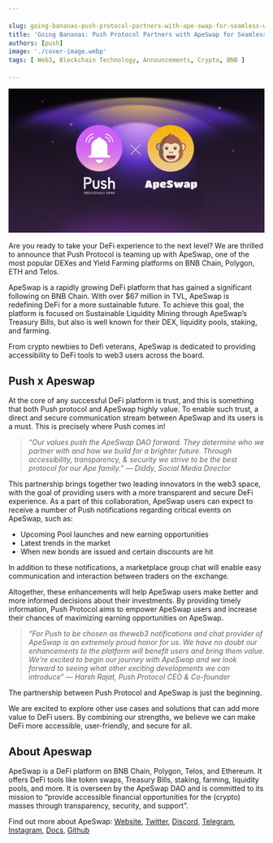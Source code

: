 ```yaml
---

slug: going-bananas-push-protocol-partners-with-ape-swap-for-seamless-web3-communication
title: 'Going Bananas: Push Protocol Partners with ApeSwap for Seamless web3 Communication!🐵'
authors: [push]
image: './cover-image.webp'
tags: [ Web3, Blockchain Technology, Announcements, Crypto, BNB ]

---
```


![Cover image of Going Bananas: Push Protocol Partners with ApeSwap for Seamless web3 Communication!🐵](./cover-image.webp)

Are you ready to take your DeFi experience to the next level? We are thrilled to announce that Push Protocol is teaming up with ApeSwap, one of the most popular DEXes and Yield Farming platforms on BNB Chain, Polygon, ETH and Telos.

<!--truncate-->

ApeSwap is a rapidly growing DeFi platform that has gained a significant following on BNB Chain. With over $67 million in TVL, ApeSwap is redefining DeFi for a more sustainable future. To achieve this goal, the platform is focused on Sustainable Liquidity Mining through ApeSwap’s Treasury Bills, but also is well known for their DEX, liquidity pools, staking, and farming.

From crypto newbies to Defi veterans, ApeSwap is dedicated to providing accessibility to DeFi tools to web3 users across the board.

## Push x Apeswap
At the core of any successful DeFi platform is trust, and this is something that both Push protocol and ApeSwap highly value. To enable such trust, a direct and secure communication stream between ApeSwap and its users is a must. This is precisely where Push comes in!

<blockquote><i>“Our values push the ApeSwap DAO forward. They determine who we partner with and how we build for a brighter future. Through accessibility, transparency, & security we strive to be the best protocol for our Ape family.” — Diddy, Social Media Director</i></blockquote>

This partnership brings together two leading innovators in the web3 space, with the goal of providing users with a more transparent and secure DeFi experience. As a part of this collaboration, ApeSwap users can expect to receive a number of Push notifications regarding critical events on ApeSwap, such as:

- Upcoming Pool launches and new earning opportunities
- Latest trends in the market
- When new bonds are issued and certain discounts are hit

In addition to these notifications, a marketplace group chat will enable easy communication and interaction between traders on the exchange.

Altogether, these enhancements will help ApeSwap users make better and more informed decisions about their investments. By providing timely information, Push Protocol aims to empower ApeSwap users and increase their chances of maximizing earning opportunities on ApeSwap.

<blockquote><i>“For Push to be chosen as theweb3 notifications and chat provider of ApeSwap is an extremely proud honor for us. We have no doubt our enhancements to the platform will benefit users and bring them value. We’re excited to begin our journey with ApeSwap and we look forward to seeing what other exciting developments we can introduce” — Harsh Rajat, Push Protocol CEO & Co-founder</i></blockquote>

The partnership between Push Protocol and ApeSwap is just the beginning.

We are excited to explore other use cases and solutions that can add more value to DeFi users. By combining our strengths, we believe we can make DeFi more accessible, user-friendly, and secure for all.

## About Apeswap

ApeSwap is a DeFi platform on BNB Chain, Polygon, Telos, and Ethereum. It offers DeFi tools like token swaps, Treasury Bills, staking, farming, liquidity pools, and more. It is overseen by the ApeSwap DAO and is committed to its mission to “provide accessible financial opportunities for the (crypto) masses through transparency, security, and support”.

Find out more about ApeSwap: [Website](https://apeswap.finance/), [Twitter](https://twitter.com/ape_swap), [Discord](https://discord.com/invite/ApeSwap), [Telegram](https://t.me/ape_swap), [Instagram](https://www.instagram.com/apeswap.finance/), [Docs](https://apeswap.gitbook.io/apeswap-finance/welcome/master), [Github](https://github.com/ApeSwapFinance/)

